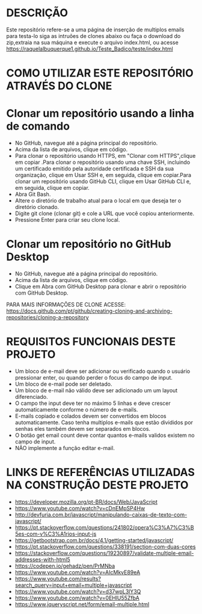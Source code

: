 # DESCRIÇÃO

  Este repositório refere-se a uma página de inserção de multiplos emails para testa-lo siga as intruões de clones abaixo ou faça o download do zip,extraia na sua máquina  e execute o arquivo index.html, ou acesse https://raquelalbuquerque1.github.io/Teste_Badico/teste/index.html
  
#  COMO UTILIZAR ESTE REPOSITÓRIO  ATRAVÉS DO CLONE

#  Clonar um repositório usando a linha de  comando

- No GitHub, navegue até a página principal do repositório.
- Acima da lista de arquivos, clique em  código.
-  Para clonar o repositório usando HTTPS, em "Clonar com HTTPS",clique em copiar .Para clonar o repositório usando uma chave SSH, incluindo um certificado emitido pela autoridade certificada e SSH da sua organização, clique em Usar SSH e, em seguida, clique em copiar.Para clonar um repositório usando GitHub CLI, clique em Usar GitHub CLI e, em seguida, clique em copiar.
-  Abra Git Bash.
-  Altere o diretório de trabalho atual para o local em que deseja ter o diretório clonado.
-  Digite git clone (clonar git) e cole a URL que você copiou anteriormente.
-  Pressione Enter para criar seu clone local.

# Clonar um repositório no GitHub Desktop

- No GitHub, navegue até a página principal do repositório.
-  Acima da lista de arquivos, clique em  código.
-  Clique em  Abra com GitHub Desktop para clonar e abrir o repositório com GitHub Desktop.

PARA MAIS INFORMAÇÕES DE CLONE ACESSE: https://docs.github.com/pt/github/creating-cloning-and-archiving-repositories/cloning-a-repository

# REQUISITOS FUNCIONAIS DESTE PROJETO

-  Um bloco de e-mail deve ser adicionar ou verificado quando o usuário
pressionar enter, ou quando perder o focus do campo de input.
-  Um bloco de e-mail pode ser deletado.
-  Um bloco de e-mail não válido deve ser adicionado um um layout diferenciado.
-  O campo the input deve ter no máximo 5 linhas e deve crescer
automaticamente conforme o número de e-mails.
-  E-mails copiado e colados devem ser convertidos em blocos
automaticamente. Caso tenha multiplos e-mails que estão divididos por
senhas eles também devem ser separados em blocos.
- O botão get email count deve contar quantos e-mails validos existem no
campo de input.
- NÃO implemente a função editar e-mail.

#  LINKS DE REFERÊNCIAS UTILIZADAS NA CONSTRUÇÃO DESTE PROJETO

- https://developer.mozilla.org/pt-BR/docs/Web/JavaScript
- https://www.youtube.com/watch?v=cDnEMpSP4Hw
- http://devfuria.com.br/javascript/manipulando-caixas-de-texto-com-javascript/
- https://pt.stackoverflow.com/questions/241802/opera%C3%A7%C3%B5es-com-v%C3%A1rios-input-js
- https://getbootstrap.com.br/docs/4.1/getting-started/javascript/
- https://pt.stackoverflow.com/questions/338191/section-com-duas-cores
- https://stackoverflow.com/questions/19230897/validate-multiple-email-addresses-with-html5
- https://codepen.io/gehadz/pen/PrMNba
- https://www.youtube.com/watch?v=AIcMkvE89eA
- https://www.youtube.com/results?search_query=input+email+multiple+javascript
- https://www.youtube.com/watch?v=d37wpL3lY3Q
- https://www.youtube.com/watch?v=0EHlU55ZfbA
- https://www.jqueryscript.net/form/email-multiple.html
